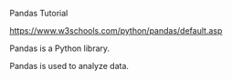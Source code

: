 Pandas Tutorial

https://www.w3schools.com/python/pandas/default.asp

Pandas is a Python library.

Pandas is used to analyze data.


